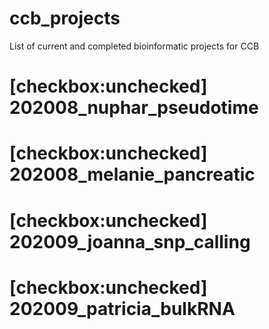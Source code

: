 # ccb_projects
List of current and completed bioinformatic projects for CCB

# [checkbox:unchecked] 202008_nuphar_pseudotime
# [checkbox:unchecked] 202008_melanie_pancreatic
# [checkbox:unchecked] 202009_joanna_snp_calling
# [checkbox:unchecked] 202009_patricia_bulkRNA
